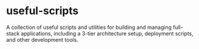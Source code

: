 # useful-scripts
A collection of useful scripts and utilities for building and managing full-stack applications, including a 3-tier architecture setup, deployment scripts, and other development tools.
